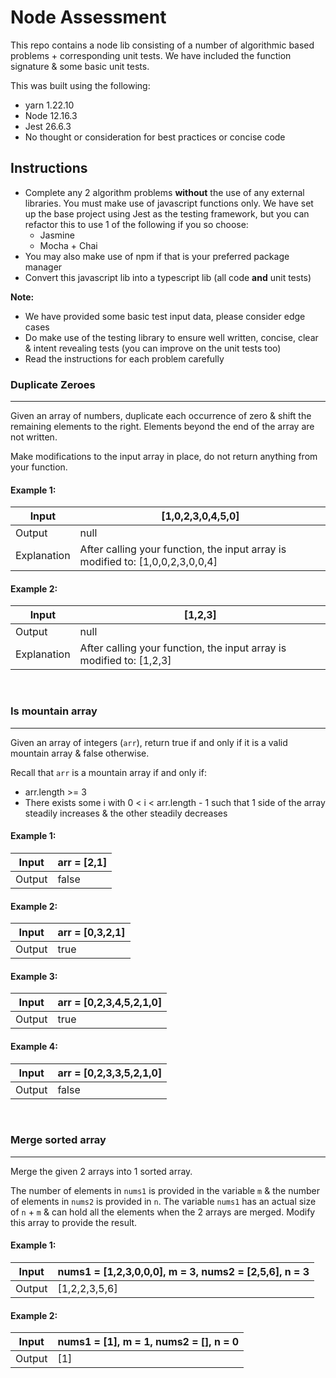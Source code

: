 # Node Assessment
This repo contains a node lib consisting of a number of algorithmic based problems + corresponding unit tests. We have included the function signature & some basic unit tests.

This was built using the following:
* yarn 1.22.10
* Node 12.16.3
* Jest 26.6.3
* No thought or consideration for best practices or concise code

## Instructions
* Complete any 2 algorithm problems **without** the use of any external libraries. You must make use of javascript functions only. We have set up the base project using Jest as the testing framework, but you can refactor this to use 1 of the following if you so choose:
    * Jasmine
    * Mocha + Chai
* You may also make use of npm if that is your preferred package manager
* Convert this javascript lib into a typescript lib (all code __and__ unit tests)

__Note:__
* We have provided some basic test input data, please consider edge cases
* Do make use of the testing library to ensure well written, concise, clear & intent revealing tests (you can improve on the unit tests too)
* Read the instructions for each problem carefully

### **Duplicate Zeroes**
---------------------
Given an array of numbers, duplicate each occurrence of zero & shift the remaining elements to the right. Elements beyond the end of the array are not written.

Make modifications to the input array in place, do not return anything from your function.

#### Example 1:
|Input|[1,0,2,3,0,4,5,0]|
|-----|------------------|
|Output|null|
|Explanation|After calling your function, the input array is modified to: [1,0,0,2,3,0,0,4]|

#### Example 2:
|Input|[1,2,3]|
|-----|-------|
|Output|null|
|Explanation|After calling your function, the input array is modified to: [1,2,3]|

<br />

### **Is mountain array**
---------------------
Given an array of integers (`arr`), return true if and only if it is a valid mountain array & false otherwise.

Recall that `arr` is a mountain array if and only if:

* arr.length >= 3
* There exists some i with 0 < i < arr.length - 1 such that 1 side of the array steadily increases & the other steadily decreases

#### Example 1:
|Input|arr = [2,1]|
|-----|-----------|
|Output|false|

#### Example 2:
|Input|arr = [0,3,2,1]|
|-----|-----------|
|Output|true|

#### Example 3:
|Input|arr = [0,2,3,4,5,2,1,0]|
|-----|-----------|
|Output|true|

#### Example 4:
|Input|arr = [0,2,3,3,5,2,1,0]|
|-----|-----------|
|Output|false|

<br />

### **Merge sorted array**
----------------------
Merge the given 2 arrays into 1 sorted array.

The number of elements in `nums1` is provided in the variable `m` & the number of elements in `nums2` is provided in `n`. The variable `nums1` has an actual size of `n` + `m` & can hold all the elements when the 2 arrays are merged. Modify this array to provide the result.

#### Example 1:
|Input| nums1 = [1,2,3,0,0,0], m = 3, nums2 = [2,5,6], n = 3|
|-----|------------------|
|Output| [1,2,2,3,5,6]|

#### Example 2:
|Input|nums1 = [1], m = 1, nums2 = [], n = 0|
|-----|------------------|
|Output|[1]|
